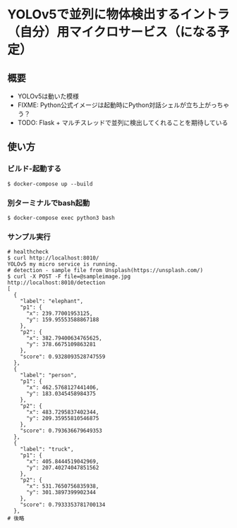 YOLOv5で並列に物体検出するイントラ（自分）用マイクロサービス（になる予定）
========================================================================

概要
----

* YOLOv5は動いた模様
* FIXME: Python公式イメージは起動時にPython対話シェルが立ち上がっちゃう？
* TODO: Flask + マルチスレッドで並列に検出してくれることを期待している

使い方
------

### ビルド-起動する
```
$ docker-compose up --build
```

### 別ターミナルでbash起動
```
$ docker-compose exec python3 bash
```

### サンプル実行
```
# healthcheck
$ curl http://localhost:8010/
YOLOv5 my micro service is running.
# detection - sample file from Unsplash(https://unsplash.com/)
$ curl -X POST -F file=@sampleimage.jpg http://localhost:8010/detection
[
  {
    "label": "elephant",
    "p1": {
      "x": 239.77001953125,
      "y": 159.95553588867188
    },
    "p2": {
      "x": 382.79400634765625,
      "y": 378.6675109863281
    },
    "score": 0.9328093528747559
  },
  {
    "label": "person",
    "p1": {
      "x": 462.5768127441406,
      "y": 183.0345458984375
    },
    "p2": {
      "x": 483.7295837402344,
      "y": 209.35955810546875
    },
    "score": 0.793636679649353
  },
  {
    "label": "truck",
    "p1": {
      "x": 405.8444519042969,
      "y": 207.40274047851562
    },
    "p2": {
      "x": 531.7650756835938,
      "y": 301.3897399902344
    },
    "score": 0.7933353781700134
  },
# 後略
```
